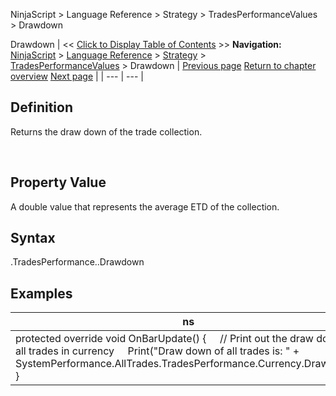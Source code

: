 ﻿
NinjaScript > Language Reference > Strategy > TradesPerformanceValues > Drawdown

Drawdown
| << [Click to Display Table of Contents](drawdown.md) >> **Navigation:**     [NinjaScript](ninjascript-1.md) > [Language Reference](language_reference_wip-1.md) > [Strategy](strategy-1.md) > [TradesPerformanceValues](tradesperformancevalues-1.md) > Drawdown | [Previous page](cumprofit-1.md) [Return to chapter overview](tradesperformancevalues-1.md) [Next page](largestloser-1.md) |
| --- | --- |
## Definition
Returns the draw down of the trade collection.  

 
## Property Value
A double value that represents the average ETD of the collection.
 
## Syntax
<TradeCollection>.TradesPerformance.<TradesPerformanceValues>.Drawdown

## 
## Examples
| ns |
| --- |
| protected override void OnBarUpdate() {      // Print out the draw down of all trades in currency      Print("Draw down of all trades is: " + SystemPerformance.AllTrades.TradesPerformance.Currency.Drawdown); } |
